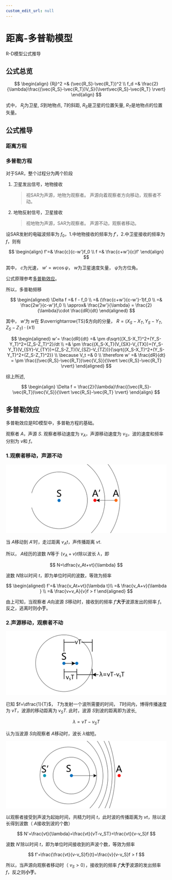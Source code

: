 ```yaml
---
custom_edit_url: null
---
```


# 距离-多普勒模型

R-D模型公式推导

## 公式总览

$$
\begin{align}
    {Rj}^2 =& (\vec{R_S}-\vec{R_T})^2   \\
    f_d    =& \frac{2}{\lambda}\frac{(\vec{R_S}-\vec{R_T})V_S}{\lvert\vec{R_S}-\vec{R_T} \rvert}
\end{align}
$$

式中， $R_j$为卫星, $S$到地物点, $T$的斜距, $R_S$是卫星的位置矢量, $R_T$是地物点的位置矢量。

## 公式推导

### 距离方程

### 多普勒方程

对于SAR，整个过程分为两个阶段

1. 卫星发出信号，地物接收
    >视SAR为声源，地物为观察者。
    >声源向着观察者方向移动，观察者不动。
2. 地物反射信号，卫星接收
    >视地物为声源，SAR为观察者。
    >声源不动，观察者移动。

设SAR发射的电磁波频率为 $f_0$，1.中地物接收的频率为 $f'$，2.中卫星接收的频率为 $f$，则有

$$
\begin{align}
    f'=& \frac{c}{c-w'}f_0 \\
    f =& \frac{c+w'}{c}f'
\end{align}
$$

其中， $c$为光速， $w'=w\cos\psi$， $w$为卫星速度矢量， $\psi$为方位角。

公式原理参考[多普勒效应](#多普勒效应)。

所以，多普勒频移

$$
\begin{aligned}
    \Delta f =& f - f_0 \\
             =& (\frac{c+w'}{c-w'}-1)f_0 \\
             =& \frac{2w'}{c-w'}f_0 \\
       \approx&  \frac{2w'}{\lambda} = \frac{2}{\lambda}\cdot \frac{dR}{dt}
\end{aligned}
$$

其中， $w'$为 $w$在 $\overrightarrow{TS}$方向的分量， $R=(X_S-X_T,Y_S-Y_T,Z_S-Z_T)\cdot(\pm1)$

$$
\begin{aligned}
    w'= \frac{dR}{dt}
    =& \pm d\sqrt{(X_S-X_T)^2+(Y_S-Y_T)^2+(Z_S-Z_T)^2}/dt \\
    =& \pm \frac{(X_S-X_T)(V_{SX}-V_{TX})+(Y_S-Y_T)(V_{SY}-V_{TY})+(Z_S-Z_T)(V_{SZ}-V_{TZ})}{\sqrt{(X_S-X_T)^2+(Y_S-Y_T)^2+(Z_S-Z_T)^2}} \\
    \because V_t =& 0 \\
    \therefore w'
    =& \frac{dR}{dt}
    = \pm \frac{(\vec{R_S}-\vec{R_T})\vec{V_S}}{\lvert \vec{R_S}-\vec{R_T} \rvert}
\end{aligned}
$$

综上所述,

$$
\begin{align}
    \Delta f = \frac{2}{\lambda}\frac{(\vec{R_S}-\vec{R_T})\vec{V_S}}{\lvert \vec{R_S}-\vec{R_T} \rvert}
\end{align}
$$

## 多普勒效应

多普勒效应是RD模型中，多普勒方程的基础。

观察者 $A$，声源 $S$. 观察者移动速度为 $v_A$，声源移动速度为 $v_S$，波的速度和频率分别为 $v$和 $f$。

### 1.观察者移动，声源不动

![观察者移动 生源不动](pics/rd_pic1.png)

当 $A$移动到 $A'$时，走过距离 $v_At$，声传播距离 $vt$.

所以， $A$经历的波数 $N$等于 $(v_A+v)t$除以波长 $\lambda$，即

$$
N=\dfrac{v_At+vt}{\lambda}
$$

波数 $N$除以时间 $t$，即为单位时间的波数，等效为频率

$$
\begin{aligned}
f'=& \frac{v_At+vt}{\lambda t}\\
=& \frac{v_A+v}{\lambda } \\
=& \frac{v+v_A}{v}f > f
\end{aligned}
$$

由上可知，当观察者 $A$向波源 $S$移动时，接收到的频率 $f'$**大于**波源发出的频率 $f$。反之，逃离时则**小于**。

### 2.声源移动，观察者不动

![声源移动 波长改变](pics/rd_pic2.png)

已知 $f=\dfrac{1}{T}$， $T$为发射一个波所需要的时间， $T$时间内，博得传播速度为 $vT$，波源的移动距离为 $v_ST$. 此时，波源 $S$到波的距离即为波长,

$$
\lambda = vT-v_ST
$$

认为当波源 $S$向观察者 $A$移动时，波长 $\lambda$缩短。

![声源移动 观察者不动](pics/rd_pic3.png)

以观察者接受到声波为起始时间，共精力时间 $t$，此时波的传播距离为 $vt$，除以波长得到波数（ $A$接收到波的个数）

$$
N'=\frac{vt}{\lambda}=\frac{vt}{vT-v_ST}=\frac{vt}{v-v_S}f
$$

波数 $N'$除以时间 $t$，即为单位时间接收到的声波个数，等效为频率

$$
f'=\frac{\frac{vt}{v-v_S}f}{t}=\frac{v}{v-v_S}f > f
$$

所以，当声源向观察者移动时（ $v_S>0$），接收到的频率 $f'$**大于**波源的发出频率 $f$，反之则**小于**。
